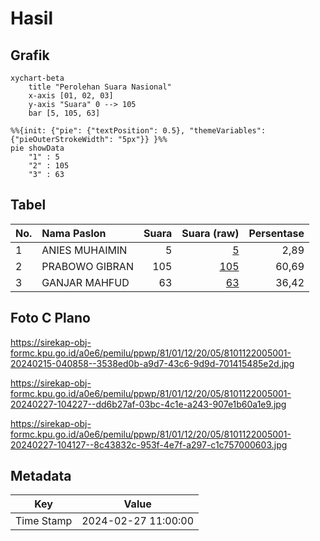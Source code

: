 # Hasil

## Grafik

```mermaid
xychart-beta
    title "Perolehan Suara Nasional"
    x-axis [01, 02, 03]
    y-axis "Suara" 0 --> 105
    bar [5, 105, 63]
```

```mermaid
%%{init: {"pie": {"textPosition": 0.5}, "themeVariables": {"pieOuterStrokeWidth": "5px"}} }%%
pie showData
    "1" : 5
    "2" : 105
    "3" : 63
```

## Tabel

| No. | Nama Paslon    | Suara | Suara (raw) | Persentase |
|:--- |:-------------- | -----:| -----------:| ----------:|
| 1   | ANIES MUHAIMIN | 5     | [5][p-1]    | 2,89       |
| 2   | PRABOWO GIBRAN | 105   | [105][p-2]  | 60,69      |
| 3   | GANJAR MAHFUD  | 63    | [63][p-3]   | 36,42      |


[p-1]: https://github.com/gigit-pemilu/pemilu-2024/blob/main/pilpres/hitung-suara/sub/81-maluku/sub/01-maluku-tengah/sub/12-saparua/sub/2005-porto/sub/001-tps/sub/paslon-1.txt
[p-2]: https://github.com/gigit-pemilu/pemilu-2024/blob/main/pilpres/hitung-suara/sub/81-maluku/sub/01-maluku-tengah/sub/12-saparua/sub/2005-porto/sub/001-tps/sub/paslon-2.txt
[p-3]: https://github.com/gigit-pemilu/pemilu-2024/blob/main/pilpres/hitung-suara/sub/81-maluku/sub/01-maluku-tengah/sub/12-saparua/sub/2005-porto/sub/001-tps/sub/paslon-3.txt

## Foto C Plano

https://sirekap-obj-formc.kpu.go.id/a0e6/pemilu/ppwp/81/01/12/20/05/8101122005001-20240215-040858--3538ed0b-a9d7-43c6-9d9d-701415485e2d.jpg

https://sirekap-obj-formc.kpu.go.id/a0e6/pemilu/ppwp/81/01/12/20/05/8101122005001-20240227-104227--dd6b27af-03bc-4c1e-a243-907e1b60a1e9.jpg

https://sirekap-obj-formc.kpu.go.id/a0e6/pemilu/ppwp/81/01/12/20/05/8101122005001-20240227-104127--8c43832c-953f-4e7f-a297-c1c757000603.jpg


## Metadata

| Key        | Value               |
| ---------- | ------------------- |
| Time Stamp | 2024-02-27 11:00:00 |



